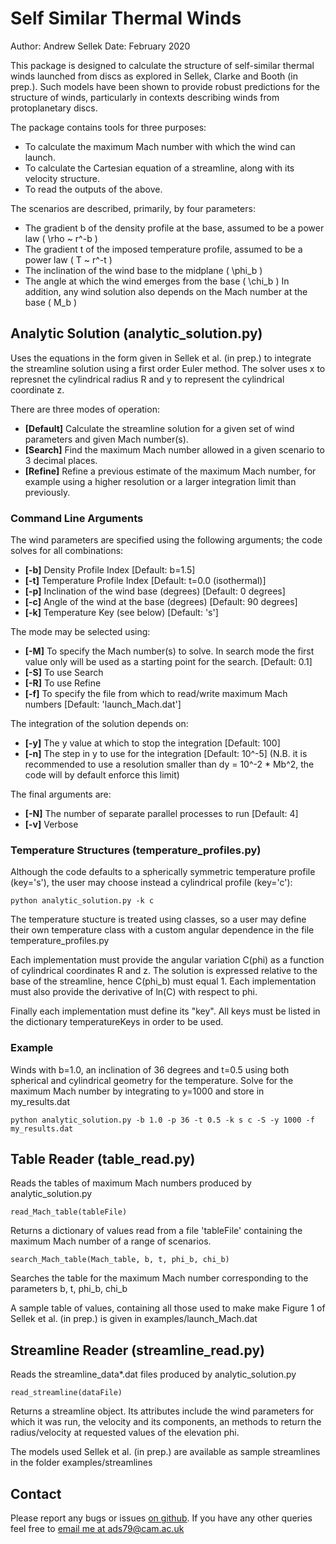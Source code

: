 # Self Similar Thermal Winds
Author: Andrew Sellek
Date: February 2020

This package is designed to calculate the structure of self-similar thermal winds launched from discs as explored in Sellek, Clarke and Booth (in prep.).
Such models have been shown to provide robust predictions for the structure of winds, particularly in contexts describing winds from protoplanetary discs.

The package contains tools for three purposes:
* To calculate the maximum Mach number with which the wind can launch.
* To calculate the Cartesian equation of a streamline, along with its velocity structure.
* To read the outputs of the above.

The scenarios are described, primarily, by four parameters:
* The gradient b of the density profile at the base, assumed to be a power law \( \rho \~ r^-b \)
* The gradient t of the imposed temperature profile, assumed to be a power law \( T \~ r^-t \)
* The inclination of the wind base to the midplane \( \phi\_b \)
* The angle at which the wind emerges from the base \( \chi\_b \)
In addition, any wind solution also depends on the Mach number at the base \( M\_b \)

## Analytic Solution (analytic\_solution.py)
Uses the equations in the form given in Sellek et al. (in prep.) to integrate the streamline solution using a first order Euler method.
The solver uses x to represnet the cylindrical radius R and y to represent the cylindrical coordinate z.

There are three modes of operation:
* **\[Default\]** Calculate the streamline solution for a given set of wind parameters and given Mach number(s).
* **\[Search\]** Find the maximum Mach number allowed in a given scenario to 3 decimal places.
* **\[Refine\]** Refine a previous estimate of the maximum Mach number, for example using a higher resolution or a larger integration limit than previously.

### Command Line Arguments
The wind parameters are specified using the following arguments; the code solves for all combinations:
* **\[-b\]** Density Profile Index \[Default: b=1.5\]
* **\[-t\]** Temperature Profile Index \[Default: t=0.0 (isothermal)\]
* **\[-p\]** Inclination of the wind base (degrees) \[Default: 0 degrees\]
* **\[-c\]** Angle of the wind at the base (degrees) \[Default: 90 degrees\]
* **\[-k\]** Temperature Key (see below) \[Default: 's'\]

The mode may be selected using:
* **\[-M\]** To specify the Mach number(s) to solve. In search mode the first value only will be used as a starting point for the search. \[Default: 0.1\]
* **\[-S\]** To use Search
* **\[-R\]** To use Refine
* **\[-f\]** To specify the file from which to read/write maximum Mach numbers \[Default: 'launch_Mach.dat'\]

The integration of the solution depends on:
* **\[-y\]** The y value at which to stop the integration \[Default: 100\]
* **\[-n\]** The step in y to use for the integration \[Default: 10^-5\] (N.B. it is recommended to use a resolution smaller than dy = 10^-2 \* Mb^2, the code will by default enforce this limit)

The final arguments are:
* **\[-N\]** The number of separate parallel processes to run \[Default: 4\]
* **\[-v\]** Verbose 

### Temperature Structures (temperature\_profiles.py)
Although the code defaults to a spherically symmetric temperature profile (key='s'), the user may choose instead a cylindrical profile (key='c'):

    python analytic_solution.py -k c

The temperature stucture is treated using classes, so a user may define their own temperature class with a custom angular dependence in the file temperature_profiles.py

Each implementation must provide the angular variation C(phi) as a function of cylindrical coordinates R and z. The solution is expressed relative to the base of the streamline, hence C(phi_b) must equal 1. Each implementation must also provide the derivative of ln(C) with respect to phi.

Finally each implementation must define its "key". All keys must be listed in the dictionary temperatureKeys in order to be used.

### Example
Winds with b=1.0, an inclination of 36 degrees and t=0.5 using both spherical and cylindrical geometry for the temperature.
Solve for the maximum Mach number by integrating to y=1000 and store in my\_results.dat

    python analytic_solution.py -b 1.0 -p 36 -t 0.5 -k s c -S -y 1000 -f my_results.dat

## Table Reader (table\_read.py) 
Reads the tables of maximum Mach numbers produced by analytic_solution.py

    read_Mach_table(tableFile)

Returns a dictionary of values read from a file 'tableFile' containing the maximum Mach number of a range of scenarios.

    search_Mach_table(Mach_table, b, t, phi_b, chi_b)

Searches the table for the maximum Mach number corresponding to the parameters b, t, phi\_b, chi\_b

A sample table of values, containing all those used to make make Figure 1 of Sellek et al. (in prep.) is given in examples/launch\_Mach.dat

## Streamline Reader (streamline\_read.py)
Reads the streamline_data\*.dat files produced by analytic\_solution.py

    read_streamline(dataFile)

Returns a streamline object. Its attributes include the wind parameters for which it was run, the velocity and its components, an methods to return the radius/velocity at requested values of the elevation phi.

The models used Sellek et al. (in prep.) are available as sample streamlines in the folder examples/streamlines

## Contact
Please report any bugs or issues [on github](https://github.com/AndrewSellek/SelfSimilarThermalWinds/issues).
If you have any other queries feel free to [email me at ads79@cam.ac.uk](mailto:ads79@cam.ac.uk)
